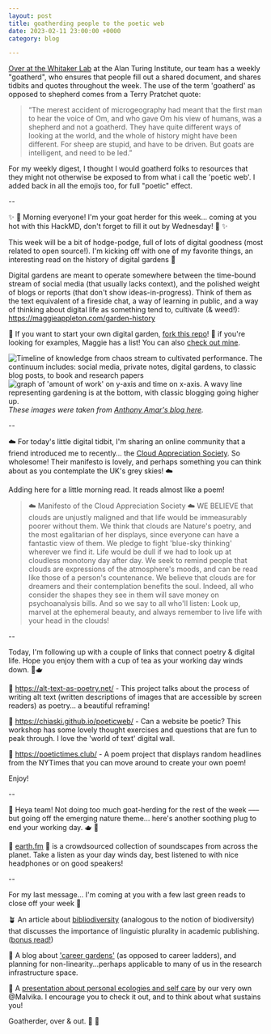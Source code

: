 ```yaml
---
layout: post
title: goatherding people to the poetic web
date: 2023-02-11 23:00:00 +0000
category: blog

---
```


[Over at the Whitaker Lab](https://whitakerlab.github.io/) at the Alan Turing Institute, our team has a weekly "goatherd", who ensures that people fill out a shared document, and shares tidbits and quotes throughout the week. The use of the term 'goatherd' as opposed to shepherd comes from a Terry Pratchet quote: 

> “The merest accident of microgeography had meant that the first man to hear the voice of Om, and who gave Om his view of humans, was a shepherd and not a goatherd. They have quite different ways of looking at the world, and the whole of history might have been different. For sheep are stupid, and have to be driven. But goats are intelligent, and need to be led.”

For my weekly digest, I thought I would goatherd folks to resources that they might not otherwise be exposed to from what i call the 'poetic web'. I added back in all the emojis too, for full "poetic" effect.

--

✨ 🐐 Morning everyone! I'm your goat herder for this week... coming at you hot with this HackMD, don't forget to fill it out by Wednesday! 🐐 ✨

This week will be a bit of hodge-podge, full of lots of digital goodness (most related to open source!). I'm kicking off with one of my favorite things, an interesting read on the history of digital gardens 🌱 

Digital gardens are meant to operate somewhere between the time-bound stream of social media (that usually lacks context), and the polished weight of blogs or reports (that don't show ideas-in-progress). Think of them as the text equivalent of a fireside chat, a way of learning in public, and a way of thinking about digital life as something tend to, cultivate (& weed!): https://maggieappleton.com/garden-history

🌳 If you want to start your own digital garden, [fork this repo](https://github.com/maximevaillancourt/digital-garden-jekyll-template)!
🌴 if you're looking for examples, Maggie has a list! You can also [check out mine](https://notes.aleesteele.com/archive).

![Timeline of knowledge from chaos stream to cultivated performance. The continuum includes: social media, private notes, digital gardens, to classic blog posts, to book and research papers](https://publish-01.obsidian.md/access/eed5b766e66488d8e12270f1f25485e2/Assets/digital-garden.png)
![graph of 'amount of work' on y-axis and time on x-axis. A wavy line representing gardening is at the bottom, with classic blogging going higher up.](https://res.cloudinary.com/dxj9qr5gj/image/upload/c_scale,f_auto,q_auto:best,w_1000/v1621773885/maggieappleton.com/notes/garden-history/gardentime_rrsecv.png)
_These images were taken from [Anthony Amar's blog here](https://anthonyamar.fr/Digital+garden/Digital+garden)._

--

☁️ For today's little digital tidbit, I'm sharing an online community that a friend introduced me to recently... the [Cloud Appreciation Society](https://cloudappreciationsociety.org/). So wholesome! Their manifesto is lovely, and perhaps something you can think about as you contemplate the UK's grey skies! ☁️

Adding here for a little morning read. It reads almost like a poem!

> ☁️ Manifesto of the Cloud Appreciation Society ☁️
WE BELIEVE that clouds are unjustly maligned and that life would be immeasurably poorer without them.
We think that clouds are Nature's poetry, and the most egalitarian of her displays, since everyone can have a fantastic view of them.
We pledge to fight 'blue-sky thinking' wherever we find it. Life would be dull if we had to look up at cloudless monotony day after day.
We seek to remind people that clouds are expressions of the atmosphere's moods, and can be read like those of a person's countenance.
We believe that clouds are for dreamers and their contemplation benefits the soul. Indeed, all who consider the shapes they see in them will save money on psychoanalysis bills.
And so we say to all who'll listen:
Look up, marvel at the ephemeral beauty, and always remember to live life with your head in the clouds!

--

Today, I'm following up with a couple of links that connect poetry & digital life. Hope you enjoy them with a cup of tea as your working day winds down. 🍵🫖

🌸 https://alt-text-as-poetry.net/ - This project talks about the process of writing alt text (written descriptions of images that are accessible by screen readers) as poetry... a beautiful reframing!

🌻 https://chiaski.github.io/poeticweb/ - Can a website be poetic? This workshop has some lovely thought exercises and questions that are fun to peak through. I love the 'world of text' digital wall.

🌼 https://poetictimes.club/ - A poem project that displays random headlines from the NYTimes that you can move around to create your own poem!

Enjoy!

--

🐐 Heya team! Not doing too much goat-herding for the rest of the week ––– but going off the emerging nature theme... here's another soothing plug to end your working day. 🫖 🦥

🌱 [earth.fm](http://earth.fm/) 🌱 is a crowdsourced collection of soundscapes from across the planet. Take a listen as your day winds day, best listened to with nice headphones or on good speakers!

--

For my last message... I'm coming at you with a few last green reads to close off your week 💚

🪴 An article about [bibliodiversity](https://blogs.lse.ac.uk/impactofsocialsciences/2019/12/05/bibliodiversity-what-it-is-and-why-it-is-essential-to-creating-situated-knowledge/) (analogous to the notion of biodiversity) that discusses the importance of linguistic plurality in academic publishing. ([bonus read!](https://scholarlykitchen.sspnet.org/2023/02/16/guest-post-scholarly-publishing-as-a-global-endeavor-leveraging-open-source-software-for-bibliodiversity/))

🌴 A blog about ['career gardens'](https://medium.com/manas-tech/career-garden-bec53b858a68) (as opposed to career ladders), and planning for non-linearity...perhaps applicable to many of us in the research infrastructure space.

🍃 A [presentation about personal ecologies and self care](https://docs.google.com/presentation/d/1wLVItww0rlfHV_tMK175sHEFDQ4ttHWb5GcA1JTrRII/edit#slide=id.p) by our very own @Malvika. I encourage you to check it out, and to think about what sustains you!

Goatherder, over & out. 🫡 🐐

